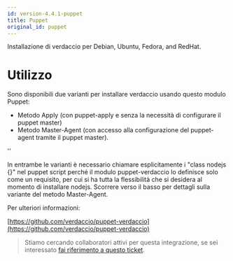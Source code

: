 ```yaml
---
id: version-4.4.1-puppet
title: Puppet
original_id: puppet
---
```


Installazione di verdaccio per Debian, Ubuntu, Fedora, and RedHat.

# Utilizzo

Sono disponibili due varianti per installare verdaccio usando questo modulo Puppet:

* Metodo Apply (con puppet-apply e senza la necessità di configurare il puppet master)
* Metodo Master-Agent (con accesso alla configurazione del puppet-agent tramite il puppet master).

<div id="codefund">''</div>

In entrambe le varianti è necessario chiamare esplicitamente i "class nodejs {}" nel puppet script perché il modulo puppet-verdaccio lo definisce solo come un requisito, per cui si ha tutta la flessibilità che si desidera al momento di installare nodejs. Scorrere verso il basso per dettagli sulla variante del metodo Master-Agent.

Per ulteriori informazioni:

[https://github.com/verdaccio/puppet-verdaccio](https://github.com/verdaccio/puppet-verdaccio)

> Stiamo cercando collaboratori attivi per questa integrazione, se sei interessato [ fai riferimento a questo ticket](https://github.com/verdaccio/puppet-verdaccio/issues/11).




